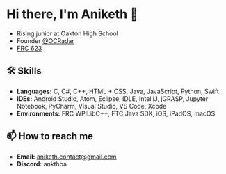 # Hi there, I'm Aniketh 👋
- Rising junior at Oakton High School
- Founder [@OCRadar](https://github.com/Oral-Cancer-Radar)
- [FRC 623](https://github.com/CougarProgramming623)

## 🛠 Skills
- **Languages:** C, C#, C++, HTML + CSS, Java, JavaScript, Python, Swift
- **IDEs:** Android Studio, Atom, Eclipse, IDLE, IntelliJ, jGRASP, Jupyter Notebook, PyCharm, Visual Studio, VS Code, Xcode
- **Environments:** FRC WPILibC++, FTC Java SDK, iOS, iPadOS, macOS

## 📫 How to reach me
- **Email:** [aniketh.contact@gmail.com](mailto:aniketh.contact@gmail.com)
- **Discord:** ankthba
